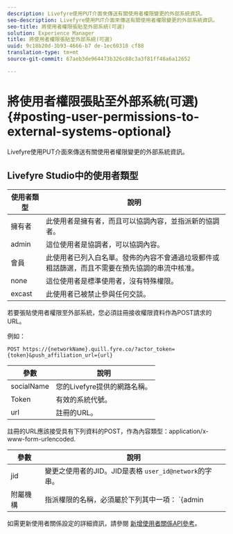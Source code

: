 ```yaml
---
description: Livefyre使用PUT介面來傳送有關使用者權限變更的外部系統資訊。
seo-description: Livefyre使用PUT介面來傳送有關使用者權限變更的外部系統資訊。
seo-title: 將使用者權限張貼至外部系統(可選)
solution: Experience Manager
title: 將使用者權限張貼至外部系統(可選)
uuid: 9c18b20d-3b93-4666-b7 de-1ec60318 cf88
translation-type: tm+mt
source-git-commit: 67aeb3de964473b326c88c3a3f81ff48a6a12652

---
```



# 將使用者權限張貼至外部系統(可選){#posting-user-permissions-to-external-systems-optional}

Livefyre使用PUT介面來傳送有關使用者權限變更的外部系統資訊。

## Livefyre Studio中的使用者類型

| 使用者類型 | 說明 |
|--- |--- |
| 擁有者 | 此使用者是擁有者，而且可以協調內容，並指派新的協調者。 |
| admin | 這位使用者是協調者，可以協調內容。 |
| 會員 | 此使用者已列入白名單。發佈的內容不會通過垃圾郵件或粗話篩選，而且不需要在預先協調的串流中核准。 |
| none | 這位使用者是標準使用者，沒有特殊權限。 |
| excast | 此使用者已被禁止參與任何交談。 |

若要張貼使用者權限至外部系統，您必須註冊接收權限資料作為POST請求的URL。

例如：

```
POST https://{networkName}.quill.fyre.co/?actor_token={token}&push_affiliation_url={url}
```

| 參數 | 說明 |
|--- |--- |
| socialName | 您的Livefyre提供的網路名稱。 |
| Token | 有效的系統代號。 |
| url | 註冊的URL。 |

註冊的URL應該接受具有下列資料的POST，作為內容類型：application/x-www-form-urlencoded.

| 參數 | 說明 |
|--- |--- |
| jid | 變更之使用者的JID。JID是表格 `user_id@network`的字串。 |
| 附屬機構 | 指派權限的名稱，必須屬於下列其中一項： `{admin | member | none | outcast | owner}` |

如需更新使用者關係設定的詳細資訊，請參閱 [新增使用者關係API參考](https://api.livefyre.com/docs/apis/by-category/user-management#operation=urn:livefyre:apis:quill:operations:api:v3.0:affiliation:add:method=post)。
